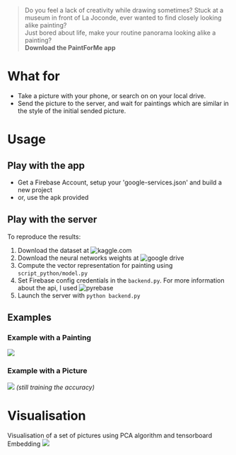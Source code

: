> Do you feel a lack of creativity while drawing sometimes? 
> Stuck at a museum in front of La Joconde, ever wanted to find closely looking alike painting?  
> Just bored about life, make your routine panorama looking alike a painting?  
__Download the PaintForMe app__

# What for
* Take a picture with your phone, or search on on your local drive. 
* Send the picture to the server, and wait for paintings which are similar in the style of the initial sended picture.

# Usage
## Play with the app
* Get a Firebase Account, setup your 'google-services.json' and build a new project
* or, use the apk provided

## Play with the server
To reproduce the results:  
1. Download the dataset at ![kaggle.com](https://www.kaggle.com/c/painter-by-numbers/data)  
2. Download the neural networks weights at ![google drive](https://drive.google.com/file/d/0Bz7KyqmuGsilZ2RVeVhKY0FyRmc/view)  
3. Compute the vector representation for painting using ```script_python/model.py```  
4. Set Firebase config credentials in the ```backend.py```. For more information about the api, I used ![pyrebase](https://github.com/thisbejim/Pyrebase#database)  
5. Launch the server with ```python backend.py```  

## Examples
### Example with a Painting
![](https://github.com/ConUHacks/image_to_painting/blob/master/demos/demo1.gif)
### Example with a Picture
![](https://github.com/ConUHacks/image_to_painting/blob/master/demos/demo2.gif)
_(still training the accuracy)_
# Visualisation
Visualisation of a set of pictures using PCA algorithm and tensorboard Embedding
![](https://github.com/ConUHacks/image_to_painting/blob/master/demos/visualisation.gif)



